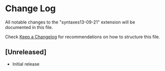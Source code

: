 # Change Log

All notable changes to the "syntaxes13-09-21" extension will be documented in this file.

Check [Keep a Changelog](http://keepachangelog.com/) for recommendations on how to structure this file.

## [Unreleased]

- Initial release